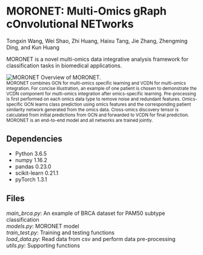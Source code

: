 # MORONET: Multi-Omics gRaph cOnvolutional NETworks
Tongxin Wang, Wei Shao, Zhi Huang, Haixu Tang, Jie Zhang, Zhengming Ding, and Kun Huang

MORONET is a novel multi-omics data integrative analysis framework for classification tasks in biomedical applications.

![MORONET](https://github.com/txWang/MORONET/blob/master/MORONET.png "MORONET")
Overview of MORONET. \
<sup>MORONET combines GCN for multi-omics specific learning and VCDN for multi-omics integration. For concise illustration, an example of one patient is chosen to demonstrate the VCDN component for multi-omics integration after omics-specific learning. Pre-processing is first performed on each omics data type to remove noise and redundant features. Omics-specific GCN learns class prediction using omics features and the corresponding patient similarity network generated from the omics data. Cross-omics discovery tensor is calculated from initial predictions from GCN and forwarded to VCDN for final prediction. MORONET is an end-to-end model and all networks are trained jointly.<sup>

## Dependencies
* Python 3.6.5
* numpy 1.16.2
* pandas 0.23.0
* scikit-learn 0.21.1
* pyTorch 1.3.1

## Files
*main_brca.py*: An example of BRCA dataset for PAM50 subtype classification\
*models.py*: MORONET model\
*train_test.py*: Training and testing functions\
*load_data.py*: Read data from csv and perform data pre-processing\
*utils.py*: Supporting functions
